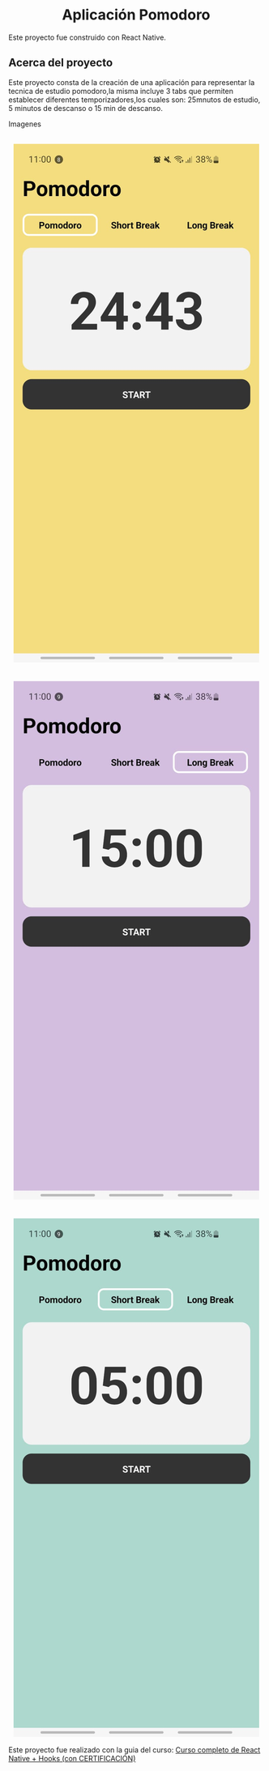 <h1 align="center">Aplicación Pomodoro</h1>

Este proyecto fue construido con React Native.

## Acerca del proyecto

Este proyecto consta de la creación de una aplicación para representar la tecnica de estudio pomodoro,la misma incluye 3 tabs que permiten establecer diferentes temporizadores,los cuales son:  25mnutos de estudio, 5 minutos de descanso o 15 min de descanso.

Imagenes
<br>
 <div align="center">
    <br>
    <img src="https://raw.githubusercontent.com/raquellvazquez/pomodoro-react-native/main/assets/image1.jpg" alt="img" width="auto" height="auto" />
    <br>
</div>

<br>
 <div align="center">
    <br>
    <img src="https://raw.githubusercontent.com/raquellvazquez/pomodoro-react-native/main/assets/image2.jpg" alt="img" width="auto" height="auto" />
    <br>
</div>

<br>
 <div align="center">
    <br>
    <img src="https://raw.githubusercontent.com/raquellvazquez/pomodoro-react-native/main/assets/image3.jpg" alt="img" width="auto" height="auto" />
    <br>
</div>

Este proyecto fue realizado con la guia del curso: [Curso completo de React Native + Hooks (con CERTIFICACIÓN)](https://www.youtube.com/watch?v=Dl8x8EWXq8s&t=6204s)